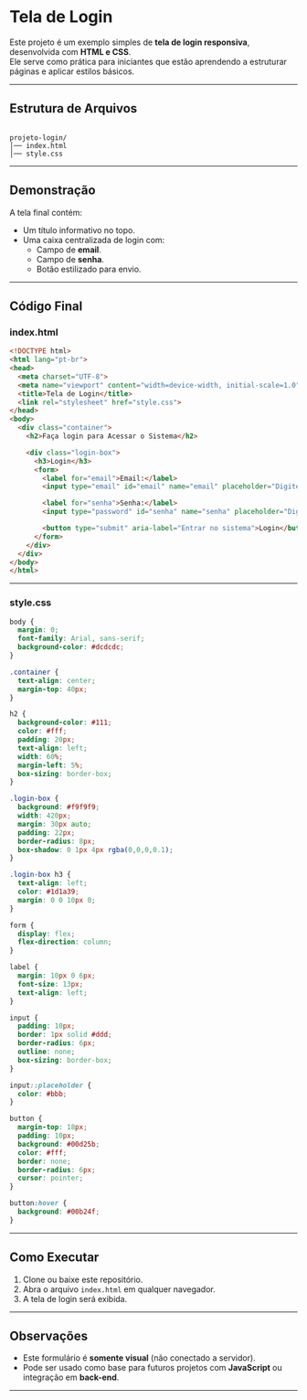 # Tela de Login

Este projeto é um exemplo simples de **tela de login responsiva**, desenvolvida com **HTML e CSS**.  
Ele serve como prática para iniciantes que estão aprendendo a estruturar páginas e aplicar estilos básicos.

---

## Estrutura de Arquivos

```

projeto-login/
│── index.html
│── style.css

````

---

## Demonstração

A tela final contém:
- Um título informativo no topo.
- Uma caixa centralizada de login com:
  - Campo de **email**.
  - Campo de **senha**.
  - Botão estilizado para envio.

---

## Código Final

### index.html
```html
<!DOCTYPE html>
<html lang="pt-br">
<head>
  <meta charset="UTF-8">
  <meta name="viewport" content="width=device-width, initial-scale=1.0">
  <title>Tela de Login</title>
  <link rel="stylesheet" href="style.css">
</head>
<body>
  <div class="container">
    <h2>Faça login para Acessar o Sistema</h2>

    <div class="login-box">
      <h3>Login</h3>
      <form>
        <label for="email">Email:</label>
        <input type="email" id="email" name="email" placeholder="Digite seu email">

        <label for="senha">Senha:</label>
        <input type="password" id="senha" name="senha" placeholder="Digite sua senha">

        <button type="submit" aria-label="Entrar no sistema">Login</button>
      </form>
    </div>
  </div>
</body>
</html>
````

---

### style.css

```css
body {
  margin: 0;
  font-family: Arial, sans-serif;
  background-color: #dcdcdc;
}

.container {
  text-align: center;
  margin-top: 40px;
}

h2 {
  background-color: #111;
  color: #fff;
  padding: 20px;
  text-align: left;
  width: 60%;
  margin-left: 5%;
  box-sizing: border-box;
}

.login-box {
  background: #f9f9f9;
  width: 420px;
  margin: 30px auto;
  padding: 22px;
  border-radius: 8px;
  box-shadow: 0 1px 4px rgba(0,0,0,0.1);
}

.login-box h3 {
  text-align: left;
  color: #1d1a39;
  margin: 0 0 10px 0;
}

form {
  display: flex;
  flex-direction: column;
}

label {
  margin: 10px 0 6px;
  font-size: 13px;
  text-align: left;
}

input {
  padding: 10px;
  border: 1px solid #ddd;
  border-radius: 6px;
  outline: none;
  box-sizing: border-box;
}

input::placeholder {
  color: #bbb;
}

button {
  margin-top: 18px;
  padding: 10px;
  background: #00d25b;
  color: #fff;
  border: none;
  border-radius: 6px;
  cursor: pointer;
}

button:hover {
  background: #00b24f;
}
```

---

## Como Executar

1. Clone ou baixe este repositório.
2. Abra o arquivo `index.html` em qualquer navegador.
3. A tela de login será exibida.

---


## Observações

* Este formulário é **somente visual** (não conectado a servidor).
* Pode ser usado como base para futuros projetos com **JavaScript** ou integração em **back-end**.

---

```
